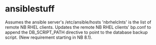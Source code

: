 # ansiblestuff
Assumes the ansible server's /etc/ansible/hosts 'nbrhelclnts' is the list of remote NB RHEL clients.
Updates the remote NB RHEL clients' bp.conf to append the DB_SCRIPT_PATH directive to point to the database backup script. (New
requirement starting in NB 8.1).
